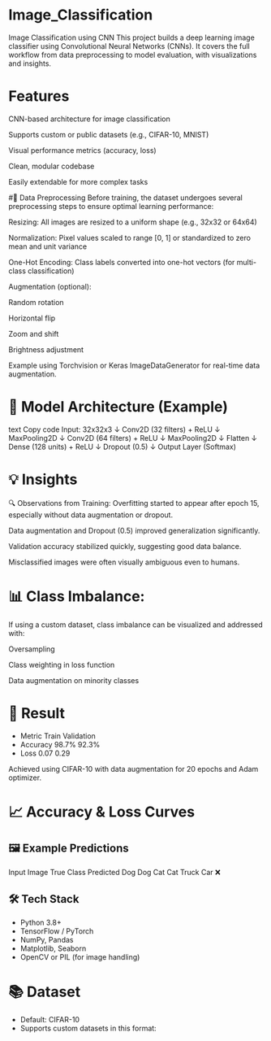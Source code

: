 # Image_Classification
 Image Classification using CNN
This project builds a deep learning image classifier using Convolutional Neural Networks (CNNs). It covers the full workflow from data preprocessing to model evaluation, with visualizations and insights.

# Features
CNN-based architecture for image classification

Supports custom or public datasets (e.g., CIFAR-10, MNIST)

Visual performance metrics (accuracy, loss)

Clean, modular codebase

Easily extendable for more complex tasks

#🧹 Data Preprocessing
Before training, the dataset undergoes several preprocessing steps to ensure optimal learning performance:

Resizing: All images are resized to a uniform shape (e.g., 32x32 or 64x64)

Normalization: Pixel values scaled to range [0, 1] or standardized to zero mean and unit variance

One-Hot Encoding: Class labels converted into one-hot vectors (for multi-class classification)

Augmentation (optional):

Random rotation

Horizontal flip

Zoom and shift

Brightness adjustment

Example using Torchvision or Keras ImageDataGenerator for real-time data augmentation.

# 🧪 Model Architecture (Example)
text
Copy code
Input: 32x32x3
↓
Conv2D (32 filters) + ReLU
↓
MaxPooling2D
↓
Conv2D (64 filters) + ReLU
↓
MaxPooling2D
↓
Flatten
↓
Dense (128 units) + ReLU
↓
Dropout (0.5)
↓
Output Layer (Softmax)
# 💡 Insights
🔍 Observations from Training:
Overfitting started to appear after epoch 15, especially without data augmentation or dropout.

Data augmentation and Dropout (0.5) improved generalization significantly.

Validation accuracy stabilized quickly, suggesting good data balance.

Misclassified images were often visually ambiguous even to humans.

# 📊 Class Imbalance:
If using a custom dataset, class imbalance can be visualized and addressed with:

Oversampling

Class weighting in loss function

Data augmentation on minority classes

# 🚀 Result
* Metric	Train	Validation
* Accuracy	98.7%	92.3%
* Loss	0.07	0.29

Achieved using CIFAR-10 with data augmentation for 20 epochs and Adam optimizer.

# 📈 Accuracy & Loss Curves

##  🖼️ Example Predictions
Input Image	True Class	Predicted
Dog	Dog
Cat	Cat
Truck	Car ❌

## 🛠️ Tech Stack
* Python 3.8+
* TensorFlow / PyTorch
* NumPy, Pandas
* Matplotlib, Seaborn
* OpenCV or PIL (for image handling)

# 📚 Dataset
* Default: CIFAR-10
* Supports custom datasets in this format:


